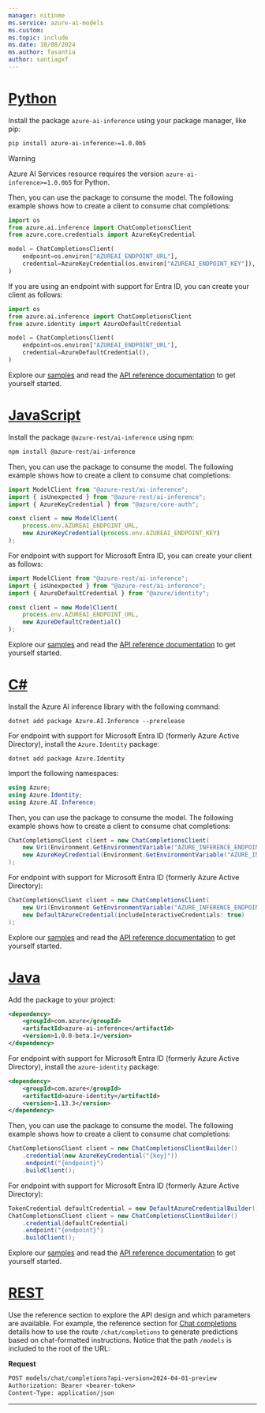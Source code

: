 ```yaml
---
manager: nitinme
ms.service: azure-ai-models
ms.custom:
ms.topic: include
ms.date: 10/08/2024
ms.author: fasantia
author: santiagxf
---
```


# [Python](#tab/python)

Install the package `azure-ai-inference` using your package manager, like pip:

```bash
pip install azure-ai-inference>=1.0.0b5
```

> [!WARNING]
> Azure AI Services resource requires the version `azure-ai-inference>=1.0.0b5` for Python.

Then, you can use the package to consume the model. The following example shows how to create a client to consume chat completions:

```python
import os
from azure.ai.inference import ChatCompletionsClient
from azure.core.credentials import AzureKeyCredential

model = ChatCompletionsClient(
    endpoint=os.environ["AZUREAI_ENDPOINT_URL"],
    credential=AzureKeyCredential(os.environ["AZUREAI_ENDPOINT_KEY"]),
)
```

If you are using an endpoint with support for Entra ID, you can create your client as follows:

```python
import os
from azure.ai.inference import ChatCompletionsClient
from azure.identity import AzureDefaultCredential

model = ChatCompletionsClient(
    endpoint=os.environ["AZUREAI_ENDPOINT_URL"],
    credential=AzureDefaultCredential(),
)
```

Explore our [samples](https://github.com/Azure/azure-sdk-for-python/tree/main/sdk/ai/azure-ai-inference/samples) and read the [API reference documentation](https://aka.ms/azsdk/azure-ai-inference/python/reference) to get yourself started.

# [JavaScript](#tab/javascript)

Install the package `@azure-rest/ai-inference` using npm:

```bash
npm install @azure-rest/ai-inference
```

Then, you can use the package to consume the model. The following example shows how to create a client to consume chat completions:

```javascript
import ModelClient from "@azure-rest/ai-inference";
import { isUnexpected } from "@azure-rest/ai-inference";
import { AzureKeyCredential } from "@azure/core-auth";

const client = new ModelClient(
    process.env.AZUREAI_ENDPOINT_URL, 
    new AzureKeyCredential(process.env.AZUREAI_ENDPOINT_KEY)
);
```

For endpoint with support for Microsoft Entra ID, you can create your client as follows:

```javascript
import ModelClient from "@azure-rest/ai-inference";
import { isUnexpected } from "@azure-rest/ai-inference";
import { AzureDefaultCredential } from "@azure/identity";

const client = new ModelClient(
    process.env.AZUREAI_ENDPOINT_URL, 
    new AzureDefaultCredential()
);
```

Explore our [samples](https://github.com/Azure/azure-sdk-for-js/tree/main/sdk/ai/ai-inference-rest/samples) and read the [API reference documentation](https://aka.ms/AAp1kxa) to get yourself started.

# [C#](#tab/csharp)

Install the Azure AI inference library with the following command:

```dotnetcli
dotnet add package Azure.AI.Inference --prerelease
```

For endpoint with support for Microsoft Entra ID (formerly Azure Active Directory), install the `Azure.Identity` package:

```dotnetcli
dotnet add package Azure.Identity
```

Import the following namespaces:

```csharp
using Azure;
using Azure.Identity;
using Azure.AI.Inference;
```

Then, you can use the package to consume the model. The following example shows how to create a client to consume chat completions:

```csharp
ChatCompletionsClient client = new ChatCompletionsClient(
    new Uri(Environment.GetEnvironmentVariable("AZURE_INFERENCE_ENDPOINT")),
    new AzureKeyCredential(Environment.GetEnvironmentVariable("AZURE_INFERENCE_CREDENTIAL"))
);
```

For endpoint with support for Microsoft Entra ID (formerly Azure Active Directory):

```csharp
ChatCompletionsClient client = new ChatCompletionsClient(
    new Uri(Environment.GetEnvironmentVariable("AZURE_INFERENCE_ENDPOINT")),
    new DefaultAzureCredential(includeInteractiveCredentials: true)
);
```

Explore our [samples](https://aka.ms/azsdk/azure-ai-inference/csharp/samples) and read the [API reference documentation](https://aka.ms/azsdk/azure-ai-inference/csharp/reference) to get yourself started.

# [Java](#tab/java)

Add the package to your project:

```xml
<dependency>
    <groupId>com.azure</groupId>
    <artifactId>azure-ai-inference</artifactId>
    <version>1.0.0-beta.1</version>
</dependency>
```

For endpoint with support for Microsoft Entra ID (formerly Azure Active Directory), install the `azure-identity` package:

```xml
<dependency>
    <groupId>com.azure</groupId>
    <artifactId>azure-identity</artifactId>
    <version>1.13.3</version>
</dependency>
```

Then, you can use the package to consume the model. The following example shows how to create a client to consume chat completions:

```java
ChatCompletionsClient client = new ChatCompletionsClientBuilder()
    .credential(new AzureKeyCredential("{key}"))
    .endpoint("{endpoint}")
    .buildClient();
```

For endpoint with support for Microsoft Entra ID (formerly Azure Active Directory):

```java
TokenCredential defaultCredential = new DefaultAzureCredentialBuilder().build();
ChatCompletionsClient client = new ChatCompletionsClientBuilder()
    .credential(defaultCredential)
    .endpoint("{endpoint}")
    .buildClient();
```

Explore our [samples](https://github.com/Azure/azure-sdk-for-java/tree/main/sdk/ai/azure-ai-inference/src/samples) and read the [API reference documentation](https://aka.ms/azsdk/azure-ai-inference/java/reference) to get yourself started.


# [REST](#tab/rest)

Use the reference section to explore the API design and which parameters are available. For example, the reference section for [Chat completions](../../../ai-studio/reference/reference-model-inference-chat-completions.md) details how to use the route `/chat/completions` to generate predictions based on chat-formatted instructions. Notice that the path `/models` is included to the root of the URL:

__Request__

```HTTP/1.1
POST models/chat/completions?api-version=2024-04-01-preview
Authorization: Bearer <bearer-token>
Content-Type: application/json
```
---